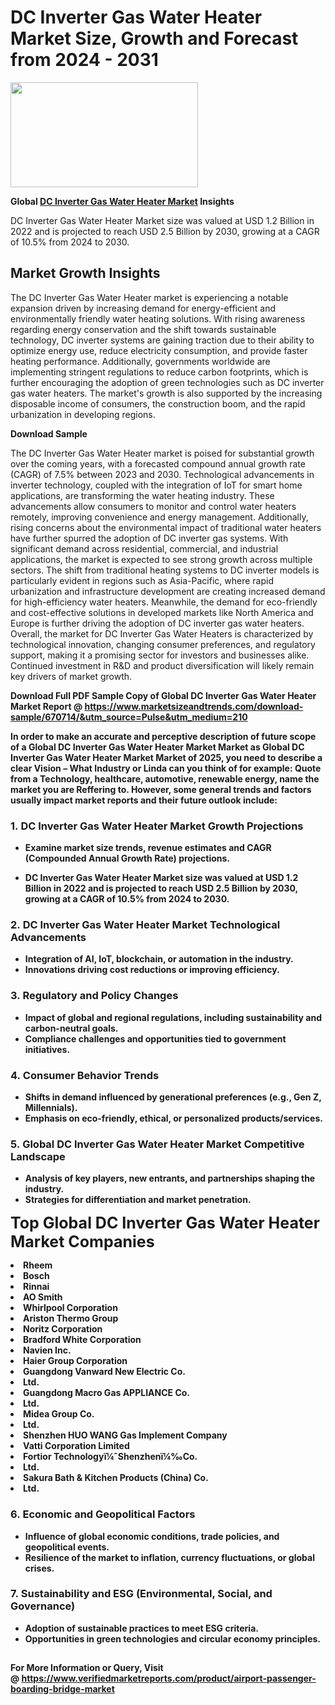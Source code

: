 <H1>DC Inverter Gas Water Heater Market Size, Growth and Forecast from 2024 - 2031</H1><img class="aligncenter size-medium wp-image-584254" src="https://thirdeyenews.in/wp-content/uploads/2024/09/Global-Market-Research-300x168.jpeg" alt="" width="300" height="168" /><p><strong>Global&nbsp;<a href="https://www.marketsizeandtrends.com/download-sample/670714/&amp;utm_source=Pulse&amp;utm_medium=210">DC Inverter Gas Water Heater Market</a> Insights</strong></p><p>DC Inverter Gas Water Heater Market size was valued at USD 1.2 Billion in 2022 and is projected to reach USD 2.5 Billion by 2030, growing at a CAGR of 10.5% from 2024 to 2030.</p><p><h2>Market Growth Insights</h2> <p>The DC Inverter Gas Water Heater market is experiencing a notable expansion driven by increasing demand for energy-efficient and environmentally friendly water heating solutions. With rising awareness regarding energy conservation and the shift towards sustainable technology, DC inverter systems are gaining traction due to their ability to optimize energy use, reduce electricity consumption, and provide faster heating performance. Additionally, governments worldwide are implementing stringent regulations to reduce carbon footprints, which is further encouraging the adoption of green technologies such as DC inverter gas water heaters. The market's growth is also supported by the increasing disposable income of consumers, the construction boom, and the rapid urbanization in developing regions.</p> <p><strong>Download Sample</strong></p> <p>The DC Inverter Gas Water Heater market is poised for substantial growth over the coming years, with a forecasted compound annual growth rate (CAGR) of 7.5% between 2023 and 2030. Technological advancements in inverter technology, coupled with the integration of IoT for smart home applications, are transforming the water heating industry. These advancements allow consumers to monitor and control water heaters remotely, improving convenience and energy management. Additionally, rising concerns about the environmental impact of traditional water heaters have further spurred the adoption of DC inverter gas systems. With significant demand across residential, commercial, and industrial applications, the market is expected to see strong growth across multiple sectors. The shift from traditional heating systems to DC inverter models is particularly evident in regions such as Asia-Pacific, where rapid urbanization and infrastructure development are creating increased demand for high-efficiency water heaters. Meanwhile, the demand for eco-friendly and cost-effective solutions in developed markets like North America and Europe is further driving the adoption of DC inverter gas water heaters. Overall, the market for DC Inverter Gas Water Heaters is characterized by technological innovation, changing consumer preferences, and regulatory support, making it a promising sector for investors and businesses alike. Continued investment in R&D and product diversification will likely remain key drivers of market growth. <p><strong></p><p><span class=""><strong>Download Full PDF Sample Copy of Global DC Inverter Gas Water Heater Market Report</strong> @ <a href="https://www.marketsizeandtrends.com/download-sample/670714/&amp;utm_source=Pulse&amp;utm_medium=210" target="_blank">https://www.marketsizeandtrends.com/download-sample/670714/&amp;utm_source=Pulse&amp;utm_medium=210</a></span></p><p>In order to make an accurate and perceptive description of future scope of a Global&nbsp;DC Inverter Gas Water Heater Market Market as Global&nbsp;DC Inverter Gas Water Heater Market Market of 2025, you need to describe a clear Vision &ndash; What Industry or Linda can you think of for example: Quote from a Technology, healthcare, automotive, renewable energy, name the market you are Reffering to. However, some general trends and factors usually impact market reports and their future outlook include:</p><h3>1.&nbsp;<strong>DC Inverter Gas Water Heater Market Growth Projections</strong></h3><ul><li>Examine market size trends, revenue estimates and CAGR (Compounded Annual Growth Rate) projections.</li><li><p>DC Inverter Gas Water Heater Market size was valued at USD 1.2 Billion in 2022 and is projected to reach USD 2.5 Billion by 2030, growing at a CAGR of 10.5% from 2024 to 2030.</p></li></ul><h3>2.&nbsp;<strong>DC Inverter Gas Water Heater Market Technological Advancements</strong></h3><ul><li>Integration of AI, IoT, blockchain, or automation in the industry.</li><li>Innovations driving cost reductions or improving efficiency.</li></ul><h3>3.&nbsp;<strong>Regulatory and Policy Changes</strong></h3><ul><li>Impact of global and regional regulations, including sustainability and carbon-neutral goals.</li><li>Compliance challenges and opportunities tied to government initiatives.</li></ul><h3>4.&nbsp;<strong>Consumer Behavior Trends</strong></h3><ul><li>Shifts in demand influenced by generational preferences (e.g., Gen Z, Millennials).</li><li>Emphasis on eco-friendly, ethical, or personalized products/services.</li></ul><h3>5.&nbsp;<strong>Global DC Inverter Gas Water Heater Market Competitive Landscape</strong></h3><ul><li>Analysis of key players, new entrants, and partnerships shaping the industry.</li><li>Strategies for differentiation and market penetration.</li></ul><p data-pm-slice="1 1 []"><span style="color: inherit; font-family: inherit; font-size: 25px;">Top Global DC Inverter Gas Water Heater Market Companies</span></p><div class="" data-test-id=""><p><li>Rheem</li><li> Bosch</li><li> Rinnai</li><li> AO Smith</li><li> Whirlpool Corporation</li><li> Ariston Thermo Group</li><li> Noritz Corporation</li><li> Bradford White Corporation</li><li> Navien Inc.</li><li> Haier Group Corporation</li><li> Guangdong Vanward New Electric Co.</li><li> Ltd.</li><li> Guangdong Macro Gas APPLIANCE Co.</li><li> Ltd.</li><li> Midea Group Co.</li><li> Ltd.</li><li> Shenzhen HUO WANG Gas Implement Company</li><li> Vatti Corporation Limited</li><li> Fortior Technologyï¼ˆShenzhenï¼‰Co.</li><li> Ltd.</li><li> Sakura Bath & Kitchen Products (China) Co.</li><li> Ltd.</li></p></div><h3>6.&nbsp;<strong>Economic and Geopolitical Factors</strong></h3><ul><li>Influence of global economic conditions, trade policies, and geopolitical events.</li><li>Resilience of the market to inflation, currency fluctuations, or global crises.</li></ul><h3>7.&nbsp;<strong>Sustainability and ESG (Environmental, Social, and Governance)</strong></h3><ul><li>Adoption of sustainable practices to meet ESG criteria.</li><li>Opportunities in green technologies and circular economy principles.</li></ul><h2><strong style="font-size: 14px;">For More Information or Query, Visit @&nbsp;</strong><a style="background-color: #ffffff; font-size: 14px;" href="https://www.marketsizeandtrends.com/report/dc-inverter-gas-water-heater-market/" target="_blank">https://www.verifiedmarketreports.com/product/airport-passenger-boarding-bridge-market</a></h2>
